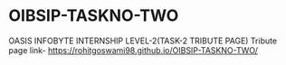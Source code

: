 # OIBSIP-TASKNO-TWO
OASIS INFOBYTE INTERNSHIP LEVEL-2(TASK-2 TRIBUTE PAGE)
Tribute page link- https://rohitgoswami98.github.io/OIBSIP-TASKNO-TWO/
